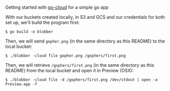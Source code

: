 Getting started with [go-cloud](https://github.com/google/go-cloud/)
 for a simple go app

With our buckets created locally, in S3 and GCS and our credentials for both set up,
we'll build the program first:

``` shell
$ go build -o blobber
```

Then, we will send `gopher.png` (in the same directory as this README) to the local bucket:

``` shell
$ ./blobber -cloud file gopher.png /gophers/first.png
```

Then, we will retrieve `/gophers/first.png` (in the same directory as this README) from the local bucket and open it in Preview (OSX):

``` shell
$ ./blobber -cloud file -d /gophers/first.png /dev/stdout | open -a Preview.app -f
```
